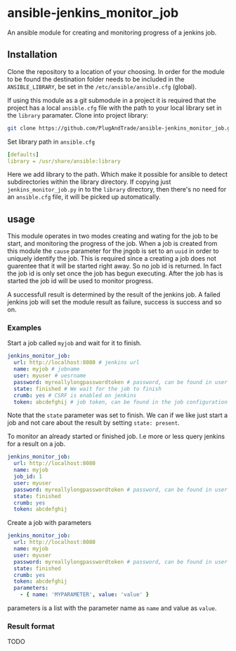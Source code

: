 # ansible-jenkins_monitor_job
An ansible module for creating and monitoring progress of a jenkins job.

## Installation
Clone the repository to a location of your choosing. In order for the module to be found the destination folder
needs to be included in the `ANSIBLE_LIBRARY`, be set in the `/etc/ansible/ansible.cfg` (global).

If using this module as a git submodule in a project it is required that the project has a local `ansible.cfg` file
with the path to your local library set in the `library` paramater.
Clone into project library:
```bash
git clone https://github.com/PlugAndTrade/ansible-jenkins_monitor_job.git /path/to/project/library/ansible-jenkins_monitor_job
```
Set library path in `ansible.cfg`
```yml
[defaults]
library = /usr/share/ansible:library
```

Here we add library to the path. Which make it possible for ansible to detect subdirectories within the library directory.
If copying just `jenkins_monitor_job.py` in to the `library` directory, then there's no need for an `ansible.cfg` file, it will be picked up automatically.

## usage

This module operates in two modes creating and wating for the job to be start, and monitoring the progress of the job.
When a job is created from this module the `cause` parameter for the jngob is set to an `uuid` in order to uniquely identify the job.
This is required since a creating a job does not guarentee that it will be started right away. So no job id is returned. In fact the job id
is only set once the job has begun executing. After the job has is started the job id will be used to monitor progress.

A successfull result is determined by the result of the jenkins job. A failed jenkins job will set the module result as failure,
success is success and so on.

### Examples

Start a job called `myjob` and wait for it to finish.

```yml
jenkins_monitor_job:
  url: http://localhost:8080 # jenkins url
  name: myjob # jobname
  user: myuser # uesrname
  password: myreallylongpasswordtoken # password, can be found in user settings
  state: finished # We wait for the job to finish
  crumb: yes # CSRF is enabled on jenkins
  token: abcdefghij # job token, can be found in the job configuration
```


Note that the `state` parameter was set to finish. We can if we like just start a job
and not care about the result by setting `state: present`.

To monitor an already started or finished job. I.e more or less query jenkins for a result on a job.
```yml
jenkins_monitor_job:
  url: http://localhost:8080
  name: myjob
  job_id: 1
  user: myuser
  password: myreallylongpasswordtoken # password, can be found in user settings
  state: finished
  crumb: yes
  token: abcdefghij
```

Create a job with parameters

```yml
jenkins_monitor_job:
  url: http://localhost:8080
  name: myjob
  user: myuser
  password: myreallylongpasswordtoken # password, can be found in user settings
  state: finished
  crumb: yes
  token: abcdefghij
  parameters:
    - { name: 'MYPARAMETER', value: 'value' }
```

parameters is a list with the parameter name as `name` and
value as `value`.

### Result format
TODO
